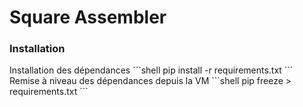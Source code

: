<h1>Square Assembler</h1>

<h3>Installation</h3>
Installation des dépendances 
```shell
pip install -r requirements.txt
```
Remise à niveau des dépendances depuis la VM
```shell
 pip freeze > requirements.txt
```